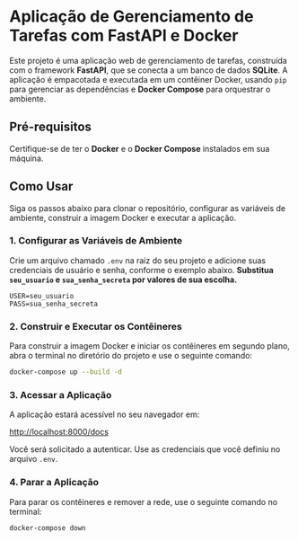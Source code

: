 # Aplicação de Gerenciamento de Tarefas com FastAPI e Docker

Este projeto é uma aplicação web de gerenciamento de tarefas, construída com o framework **FastAPI**, que se conecta a um banco de dados **SQLite**. A aplicação é empacotada e executada em um contêiner Docker, usando `pip` para gerenciar as dependências e **Docker Compose** para orquestrar o ambiente.

## Pré-requisitos

Certifique-se de ter o **Docker** e o **Docker Compose** instalados em sua máquina.

## Como Usar

Siga os passos abaixo para clonar o repositório, configurar as variáveis de ambiente, construir a imagem Docker e executar a aplicação.

### 1. Configurar as Variáveis de Ambiente

Crie um arquivo chamado `.env` na raiz do seu projeto e adicione suas credenciais de usuário e senha, conforme o exemplo abaixo. **Substitua `seu_usuario` e `sua_senha_secreta` por valores de sua escolha.**

```
USER=seu_usuario
PASS=sua_senha_secreta
```

### 2. Construir e Executar os Contêineres

Para construir a imagem Docker e iniciar os contêineres em segundo plano, abra o terminal no diretório do projeto e use o seguinte comando:

```bash
docker-compose up --build -d
```

### 3. Acessar a Aplicação

A aplicação estará acessível no seu navegador em:

[http://localhost:8000/docs](http://localhost:8000/docs)

Você será solicitado a autenticar. Use as credenciais que você definiu no arquivo `.env`.

### 4. Parar a Aplicação

Para parar os contêineres e remover a rede, use o seguinte comando no terminal:

```bash
docker-compose down
```
